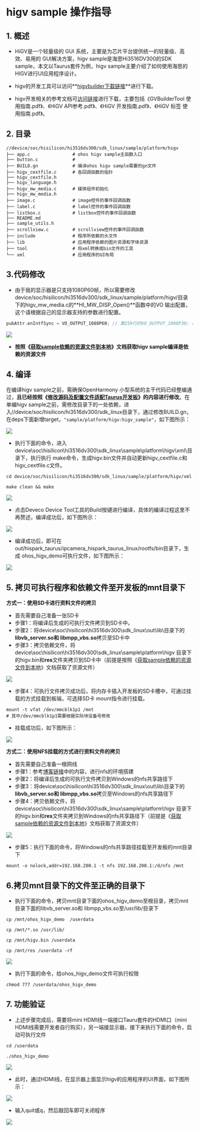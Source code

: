 # higv sample 操作指导

## 1. 概述

* HiGV是一个轻量级的 GUI 系统，主要是为芯片平台提供统一的轻量级、高效、易用的 GUI解决方案，higv  sample是海思Hi3516DV300的SDK sample，本文以Taurus套件为例，higv  sample主要介绍了如何使用海思的HIGV进行UI应用程序设计。

* higv的开发工具可以访问**[higvbuilder下载链接](https://repo.harmonyos.com/#/cn/bundles/@huawei%2Fhigvbuilder)**进行下载。
* higv开发相关的参考文档可[访问链接](https://gitee.com/openharmony/device_soc_hisilicon/tree/master/hi3516dv300/sdk_linux/sample/doc)进行下载，主要包括《GVBuilderTool 使用指南.pdf》、《HiGV API参考.pdf》、《HiGV 开发指南.pdf》、《HiGV 标签 使用指南.pdf》。

## 2. 目录

```shell
//device/soc/hisilicon/hi3516dv300/sdk_linux/sample/platform/higv
├── app.c                # ohos higv sample主函数入口
├── button.c             #
├── BUILD.gn             # 编译ohos higv sample需要的gn文件
├── higv_cextfile.c      # 各回调函数的指针
├── higv_cextfile.h
├── higv_language.h
├── higv_mw_media.c      # 媒体组件初始化
├── higv_mw_media.h
├── image.c              # image控件的事件回调函数
├── label.c              # label控件的事件回调函数
├── listbox.c            # listbox控件的事件回调函数
├── README.md
├── sample_utils.h
├── scrollview.c         # scrollview控件的事件回调函数
├── include              # 程序所依赖的头文件
├── lib                  # 应用程序依赖的图片资源和字体资源
├── tool                 # 将xml转换成bin文件的工具
└── xml                  # 应用程序的UI布局
```

## 3.代码修改

* 由于我的显示器是只支持1080P60帧，所以需要修改device/soc/hisilicon/hi3516dv300/sdk_linux/sample/platform/higv/目录下的higv_mw_media.c的**HI_MW_DISP_Open()**函数中的VO 输出配置，这个请根据自己的显示器支持的参数进行配置。

```c++
pubAttr.enIntfSync = VO_OUTPUT_1080P60; // 第259行的VO_OUTPUT_1080P30; 改成 VO_OUTPUT_1080P60;
```

![](https://gitee.com/wgm2022/mypic/raw/master/hispark_taurus_nnie_sample/175%E9%80%82%E9%85%8D%E6%98%BE%E7%A4%BA%E5%B1%8F.png)

* **按照《[获取sample依赖的资源文件到本地](../../taurus/doc/6.2.%E8%8E%B7%E5%8F%96sample%E4%BE%9D%E8%B5%96%E7%9A%84%E8%B5%84%E6%BA%90%E6%96%87%E4%BB%B6%E5%88%B0%E6%9C%AC%E5%9C%B0.md)》文档获取higv sample编译是依赖的资源文件**

## 4. 编译

在编译higv sample之前，需确保OpenHarmony 小型系统的主干代码已经整编通过，**且已经按照《[修改源码及配置文件适配Taurus开发板](../../taurus/doc/2.2.1.%E4%BF%AE%E6%94%B9%E6%BA%90%E7%A0%81%E5%8F%8A%E9%85%8D%E7%BD%AE%E6%96%87%E4%BB%B6%E9%80%82%E9%85%8DTaurus%E5%BC%80%E5%8F%91%E6%9D%BF.md)》的内容进行修改**。在单编higv sample之前，需修改目录下的一处依赖，进入//device/soc/hisilicon/hi3516dv300/sdk_linux目录下，通过修改BUILD.gn，在deps下面新增target，``"sample/platform/higv:higv_sample"``，如下图所示：

![](https://gitee.com/wgm2022/mypic/raw/master/hispark_taurus_nnie_sample/174higv%E4%BF%AE%E6%94%B9buildgn.png)

* 执行下面的命令，进入device\soc\hisilicon\hi3516dv300\sdk_linux\sample\platform\higv\xml\目录下，执行执行 make命令，生成higv.bin文件并自动更新higv_cextfile.c和higv_cextfile.c文件。

```
cd device/soc/hisilicon/hi3516dv300/sdk_linux/sample/platform/higv/xml

make clean && make
```

![](https://gitee.com/wgm2022/mypic/raw/master/hispark_taurus_nnie_sample/173higv%20make%20xml%E6%96%87%E4%BB%B6.png)

* 点击Deveco Device Tool工具的Build按键进行编译，具体的编译过程这里不再赘述，编译成功后，如下图所示：

![](https://gitee.com/wgm2022/mypic/raw/master/hispark_taurus_helloworld_sample/0002-build%20success.png)

* 编译成功后，即可在out/hispark_taurus/ipcamera_hispark_taurus_linux/rootfs/bin目录下，生成 ohos_higv_demo可执行文件，如下图所示：

![](https://gitee.com/wgm2022/mypic/raw/master/hispark_taurus_nnie_sample/176%E7%94%9F%E6%88%90hig%20%E5%8F%AF%E6%89%A7%E8%A1%8C%E7%A8%8B%E5%BA%8F.png)

## 5. 拷贝可执行程序和依赖文件至开发板的mnt目录下

**方式一：使用SD卡进行资料文件的拷贝**

* 首先需要自己准备一张SD卡
* 步骤1：将编译后生成的可执行文件拷贝到SD卡中。
* 步骤2：将device\soc\hisilicon\hi3516dv300\sdk_linux\out\lib\目录下的**libvb_server.so和 libmpp_vbs.so**拷贝至SD卡中
* 步骤3：拷贝依赖文件，将device\soc\hisilicon\hi3516dv300\sdk_linux\sample\platform\higv 目录下的higv.bin和**res**文件夹拷贝到SD卡中（前提是按照《[获取sample依赖的资源文件到本地](../../taurus/doc/6.2.%E8%8E%B7%E5%8F%96sample%E4%BE%9D%E8%B5%96%E7%9A%84%E8%B5%84%E6%BA%90%E6%96%87%E4%BB%B6%E5%88%B0%E6%9C%AC%E5%9C%B0.md)》文档获取了资源文件）

![](https://gitee.com/wgm2022/mypic/raw/master/hispark_taurus_nnie_sample/177%E5%A4%8D%E5%88%B6higv%E6%96%87%E4%BB%B6%E8%87%B3U%E7%9B%98.png)

* 步骤4：可执行文件拷贝成功后，将内存卡插入开发板的SD卡槽中，可通过挂载的方式挂载到板端，可选择SD卡 mount指令进行挂载。

```shell
mount -t vfat /dev/mmcblk1p1 /mnt
# 其中/dev/mmcblk1p1需要根据实际块设备号修改
```

* 挂载成功后，如下图所示：

![](https://gitee.com/wgm2022/mypic/raw/master/hispark_taurus_nnie_sample/179%E5%B0%86higv%E6%96%87%E4%BB%B6%E8%BF%9B%E8%A1%8CSD%E5%8D%A1%E7%9A%84%E6%8C%82%E8%BD%BD.png)

**方式二：使用NFS挂载的方式进行资料文件的拷贝**

* 首先需要自己准备一根网线
* 步骤1：参考[博客链接](https://blog.csdn.net/Wu_GuiMing/article/details/115872995?spm=1001.2014.3001.5501)中的内容，进行nfs的环境搭建
* 步骤2：将编译后生成的可执行文件拷贝到Windows的nfs共享路径下
* 步骤3：将device\soc\hisilicon\hi3516dv300\sdk_linux\out\lib\目录下的**libvb_server.so和 libmpp_vbs.so**拷贝至Windows的nfs共享路径下
* 步骤4：拷贝依赖文件，将device\soc\hisilicon\hi3516dv300\sdk_linux\sample\platform\higv 目录下的higv.bin和**res**文件夹拷贝到Windows的nfs共享路径下（前提是《[获取sample依赖的资源文件到本地](../../taurus/doc/6.2.%E8%8E%B7%E5%8F%96sample%E4%BE%9D%E8%B5%96%E7%9A%84%E8%B5%84%E6%BA%90%E6%96%87%E4%BB%B6%E5%88%B0%E6%9C%AC%E5%9C%B0.md)》文档获取了资源文件）

![](https://gitee.com/wgm2022/mypic/raw/master/hispark_taurus_nnie_sample/178%E5%A4%8D%E5%88%B6higv%E6%96%87%E4%BB%B6%E8%87%B3nfs%E8%B7%AF%E5%BE%84.png)

* 步骤5：执行下面的命令，将Windows的nfs共享路径挂载至开发板的mnt目录下

```
mount -o nolock,addr=192.168.200.1 -t nfs 192.168.200.1:/d/nfs /mnt
```

## 6.拷贝mnt目录下的文件至正确的目录下

* 执行下面的命令，拷贝mnt目录下面的ohos_higv_demo至根目录，拷贝mnt目录下面的libvb_server.so和 libmpp_vbs.so至/usr/lib/目录下

```
cp /mnt/ohos_higv_demo  /userdata

cp /mnt/*.so /usr/lib/

cp /mnt/higv.bin /userdata

cp /mnt/res /userdata -rf
```

![](https://gitee.com/wgm2022/mypic/raw/master/hispark_taurus_nnie_sample/180%E6%8B%B7%E8%B4%9Dhigv%E4%BE%9D%E8%B5%96%E6%96%87%E4%BB%B6%E8%87%B3userdate.png)

* 执行下面的命令，给ohos_higv_demo文件可执行权限

```
chmod 777 /userdata/ohos_higv_demo
```

## 7. 功能验证

* 上述步骤完成后，需要将mini HDMI线一端接口Tauru套件的HDMI口（mini HDMI线需要开发者自行购买），另一端接显示器，接下来执行下面的命令，启动可执行文件

```
cd /userdata

./ohos_higv_demo
```

![](https://gitee.com/wgm2022/mypic/raw/master/hispark_taurus_nnie_sample/181%E8%BF%90%E8%A1%8Chigv%E7%A8%8B%E5%BA%8F.png)

* 此时，通过HDMI线，在显示器上面显示higv的应用程序的UI界面，如下图所示：

![](https://gitee.com/wgm2022/mypic/raw/master/hispark_taurus_nnie_sample/182higv%E8%BF%90%E8%A1%8C%E5%90%8E%E7%9A%84%E7%BB%93%E6%9E%9C.png)

* 输入quit或q，然后敲回车即可关闭程序

![](https://gitee.com/wgm2022/mypic/raw/master/hispark_taurus_nnie_sample/182%E8%BE%93%E5%85%A5q%E9%80%80%E5%87%BAhigv%E7%A8%8B%E5%BA%8F.png)
